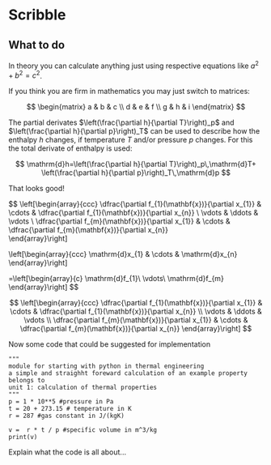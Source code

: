 # Scribble

## What to do

In theory you can calculate anything just using respective equations like 
$a^2+b^2=c^2$.

If you think you are firm in mathematics you may just switch to matrices: 

$$
\begin{matrix}
  a & b & c \\
  d & e & f \\
  g & h & i
\end{matrix}
$$

The partial derivates $\left(\frac{\partial h}{\partial T}\right)_p$ and $\left(\frac{\partial h}{\partial p}\right)_T$ can be used to describe how the enthalpy $h$ changes, if temperature $T$ and/or pressure $p$ changes. For this the total derivate of enthalpy is used:

$$
\mathrm{d}h=\left(\frac{\partial h}{\partial T}\right)_p\,\mathrm{d}T+ \left(\frac{\partial h}{\partial p}\right)_T\,\mathrm{d}p
$$

That looks good! 

$$
\left[\begin{array}{ccc}
\dfrac{\partial f_{1}(\mathbf{x})}{\partial x_{1}} & \cdots & \dfrac{\partial f_{1}(\mathbf{x})}{\partial x_{n}}  \\
\vdots & \ddots & \vdots \\
\dfrac{\partial f_{m}(\mathbf{x})}{\partial x_{1}} & \cdots & \dfrac{\partial f_{m}(\mathbf{x})}{\partial x_{n}}  
\end{array}\right]

\left[\begin{array}{ccc}
\mathrm{d}x_{1} & \cdots & \mathrm{d}x_{n} 
\end{array}\right]


=\left[\begin{array}{c}
\mathrm{d}f_{1}\\
\vdots\\
\mathrm{d}f_{m}
\end{array}\right]
$$

$$
\left[\begin{array}{ccc}
\dfrac{\partial f_{1}(\mathbf{x})}{\partial x_{1}} & \cdots & \dfrac{\partial f_{1}(\mathbf{x})}{\partial x_{n}}  \\
\vdots & \ddots & \vdots \\
\dfrac{\partial f_{m}(\mathbf{x})}{\partial x_{1}} & \cdots & \dfrac{\partial f_{m}(\mathbf{x})}{\partial x_{n}}  
\end{array}\right]
$$


Now some code that could be suggested for implementation

```
"""
module for starting with python in thermal engineering
a simple and straighht foreward calculation of an example property
belongs to 
unit 1: calculation of thermal properties
"""
p = 1 * 10**5 #pressure in Pa
t = 20 + 273.15 # temperature in K
r = 287 #gas constant in J/(kgK)

v =  r * t / p #specific volume in m^3/kg
print(v)
```
Explain what the code is all about...
